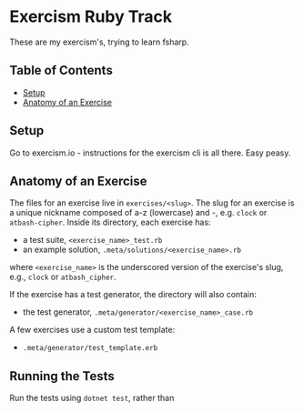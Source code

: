 # Exercism Ruby Track

These are my exercism's, trying to learn fsharp.
## Table of Contents
- [Setup](#setup)
- [Anatomy of an Exercise](#anatomy-of-an-exercise)


## Setup

Go to exercism.io - instructions for the exercism cli is all there. Easy peasy. 

## Anatomy of an Exercise

The files for an exercise live in `exercises/<slug>`. The slug for an exercise
is a unique nickname composed of a-z (lowercase) and -, e.g.  `clock` or
`atbash-cipher`. Inside its directory, each exercise has:

* a test suite, `<exercise_name>_test.rb`
* an example solution, `.meta/solutions/<exercise_name>.rb`

where `<exercise_name>` is the underscored version of the exercise's slug,
e.g., `clock` or `atbash_cipher`.

If the exercise has a test generator, the directory will also contain:

* the test generator, `.meta/generator/<exercise_name>_case.rb`

A few exercises use a custom test template:

* `.meta/generator/test_template.erb`

## Running the Tests

Run the tests using `dotnet test`, rather than 


